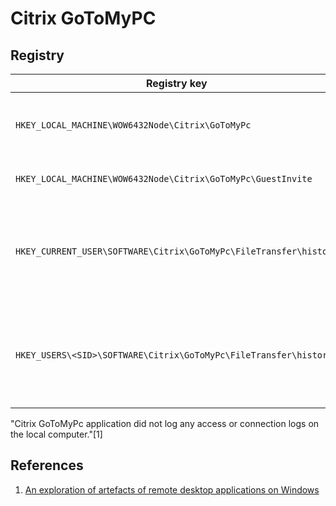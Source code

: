 # Citrix GoToMyPC

## Registry

|Registry key|Notes
|-|-
|`HKEY_LOCAL_MACHINE\WOW6432Node\Citrix\GoToMyPc`|Configuration settings including registration email
|`HKEY_LOCAL_MACHINE\WOW6432Node\Citrix\GoToMyPc\GuestInvite`|Guest invites send to connect
|`HKEY_CURRENT_USER\SOFTWARE\Citrix\GoToMyPc\FileTransfer\history`|hostname of the computer making connections and location of transferred files
|`HKEY_USERS\<SID>\SOFTWARE\Citrix\GoToMyPc\FileTransfer\history`|hostname of the computer making connections and location of transferred files

"Citrix GoToMyPc application did not log any access or connection logs on the local computer."[1]

## References

1. [An exploration of artefacts of remote desktop applications on Windows ](https://ro.ecu.edu.au/cgi/viewcontent.cgi?article=1166&context=adf)
